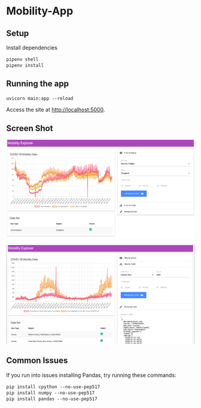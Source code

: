 # Mobility-App

## Setup

Install dependencies

```
pipenv shell
pipenv install
```

## Running the app

```
uvicorn main:app --reload
```

Access the site at <http://localhost:5000>.

## Screen Shot

![Screenshot](./screenshot.png)

![Screenshot2](./screenshot2.png)

## Common Issues

If you run into issues installing Pandas, try running these commands:

```
pip install cpython --no-use-pep517
pip install numpy --no-use-pep517
pip install pandas --no-use-pep517
```